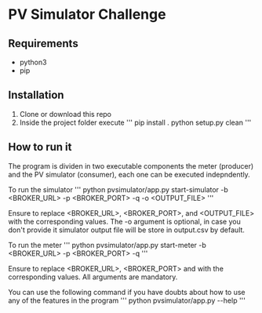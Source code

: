 # PV Simulator Challenge

## Requirements
- python3
- pip

## Installation
1. Clone or download this repo
2. Inside the project folder execute
'''
pip install .
python setup.py clean
'''

## How to run it
The program is dividen in two executable components the meter (producer) and the PV simulator (consumer), each one can be executed indepndently.

To run the simulator
'''
python pvsimulator/app.py start-simulator -b <BROKER_URL> -p <BROKER_PORT> -q <QUEUE> -o <OUTPUT_FILE>
'''

Ensure to replace <BROKER_URL>, <BROKER_PORT>, <QUEUE> and <OUTPUT_FILE> with the corresponding values. The -o argument is optional, in case you don't provide it simulator output file will be store in output.csv by default.

To run the meter
'''
python pvsimulator/app.py start-meter -b <BROKER_URL> -p <BROKER_PORT> -q <QUEUE>
'''

Ensure to replace <BROKER_URL>, <BROKER_PORT> and <QUEUE> with the corresponding values. All arguments are mandatory.

You can use the following command if you have doubts about how to use any of the features in the program
'''
python pvsimulator/app.py --help
'''


